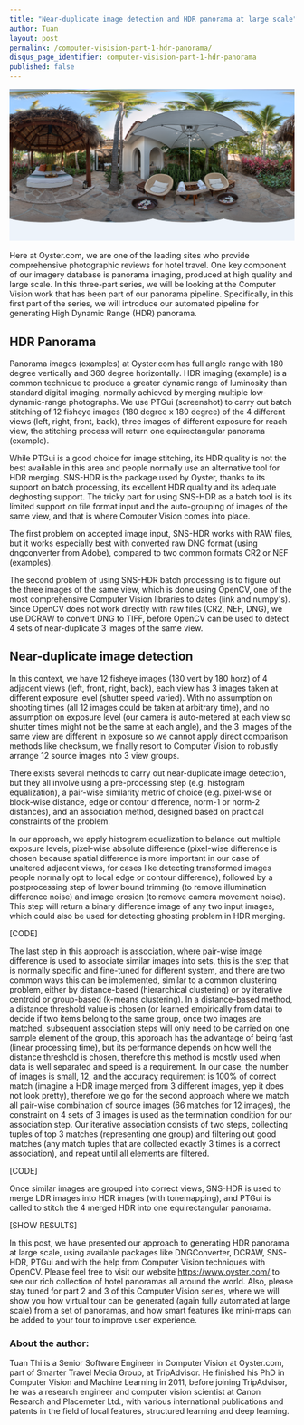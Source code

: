 ```yaml
---
title: "Near-duplicate image detection and HDR panorama at large scale"
author: Tuan
layout: post
permalink: /computer-visision-part-1-hdr-panorama/
disqus_page_identifier: computer-visision-part-1-hdr-panorama
published: false
---
```


![HDR Panorama](/public/images/cover.png)

Here at Oyster.com, we are one of the leading sites who provide comprehensive photographic reviews for hotel travel. One key component of our imagery database is panorama imaging, produced at high quality and large scale. In this three-part series, we will be looking at the Computer Vision work that has been part of our panorama pipeline. Specifically, in this first part of the series, we will introduce our automated pipeline for generating High Dynamic Range (HDR) panorama.

## HDR Panorama
Panorama images (examples) at Oyster.com has full angle range with 180 degree vertically and 360 degree horizontally. HDR imaging (example) is a common technique to produce a greater dynamic range of luminosity than standard digital imaging, normally achieved by merging multiple low-dynamic-range photographs. We use PTGui (screenshot) to carry out batch stitching of 12 fisheye images (180 degree x 180 degree) of the 4 different views (left, right, front, back), three images of different exposure for reach view, the stitching process will return one equirectangular panorama (example).

While PTGui is a good choice for image stitching, its HDR quality is not the best available in this area and people normally use an alternative tool for HDR merging. SNS-HDR is the package used by Oyster, thanks to its support on batch processing, its excellent HDR quality and its adequate deghosting support. The tricky part for using SNS-HDR as a batch tool is its limited support on file format input and the auto-grouping of images of the same view, and that is where Computer Vision comes into place.

The first problem on accepted image input, SNS-HDR works with RAW files, but it works especially best with converted raw DNG format  (using dngconverter from Adobe), compared to two common formats CR2 or NEF (examples).

The second problem of using SNS-HDR batch processing is to figure out the three images of the same view, which is done using OpenCV, one of the most comprehensive Computer Vision libraries to dates (link and numpy's). Since OpenCV does not work directly with raw files (CR2, NEF, DNG), we use DCRAW to convert DNG to TIFF, before OpenCV can be used to detect 4 sets of near-duplicate 3 images of the same view.

## Near-duplicate image detection
In this context, we have 12 fisheye images (180 vert by 180 horz) of 4 adjacent views (left, front, right, back), each view has 3 images taken at different exposure level (shutter speed varied). With no assumption on shooting times (all 12 images could be taken at arbitrary time), and no assumption on exposure level (our camera is auto-metered at each view so shutter times might not be the same at each angle), and the 3 images of the same view are different in exposure so we cannot apply direct comparison methods like checksum, we finally resort to Computer Vision to robustly arrange 12 source images into 3 view groups.

There exists several methods to carry out near-duplicate image detection, but they all involve using a pre-processing step (e.g. histogram equalization), a pair-wise similarity metric of choice (e.g. pixel-wise or block-wise distance, edge or contour difference, norm-1 or norm-2 distances), and an association method, designed based on practical constraints of the problem.

In our approach, we apply histogram equalization to balance out multiple exposure levels, pixel-wise absolute difference (pixel-wise difference is chosen because spatial difference is more important in our case of unaltered adjacent views, for cases like detecting transformed images people normally opt to local edge or contour difference), followed by a postprocessing step of lower bound trimming (to remove illumination difference noise) and image erosion (to remove camera movement noise). This step will return a binary difference image of any two input images, which could also be used for detecting ghosting problem in HDR merging.

[CODE]

The last step in this approach is association, where pair-wise image difference is used to associate similar images into sets, this is the step that is normally specific and fine-tuned for different system, and there are two common ways this can be implemented, similar to a common clustering problem, either by distance-based (hierarchical clustering) or by iterative centroid or group-based (k-means clustering). In a distance-based method, a distance threshold value is chosen (or learned empirically from data) to decide if two items belong to the same group, once two images are matched, subsequent association steps will only need to be carried on one sample element of the group, this approach has the advantage of being fast (linear processing time), but its performance depends on how well the distance threshold is chosen, therefore this method is mostly used when data is well separated and speed is a requirement. In our case, the number of images is small, 12, and the accuracy requirement is 100% of correct match (imagine a HDR image merged from 3 different images, yep it does not look pretty), therefore we go for the second approach where we match all pair-wise combination of source images (66 matches for 12 images), the constraint on 4 sets of 3 images is used as the termination condition for our association step. Our iterative association consists of two steps, collecting tuples of top 3 matches (representing one group) and filtering out good matches (any match tuples that are collected exactly 3 times is a correct association), and repeat until all elements are filtered.

[CODE]

Once similar images are grouped into correct views, SNS-HDR is used to merge LDR images into HDR images (with tonemapping), and PTGui is called to stitch the 4 merged HDR into one equirectangular panorama.

[SHOW RESULTS]

In this post, we have presented our approach to generating HDR panorama at large scale, using available packages like DNGConverter, DCRAW, SNS-HDR, PTGui and with the help from Computer Vision techniques with OpenCV. Please feel free to visit our website https://www.oyster.com/ to see our rich collection of hotel panoramas all around the world. Also, please stay tuned for part 2 and 3 of this Computer Vision series, where we will show you how virtual tour can be generated (again fully automated at large scale) from a set of panoramas, and how smart features like mini-maps can be added to your tour to improve user experience.

### About the author:
Tuan Thi is a Senior Software Engineer in Computer Vision at Oyster.com, part of Smarter Travel Media Group, at TripAdvisor. He finished his PhD in Computer Vision and Machine Learning in 2011, before joining TripAdvisor, he was a research engineer and computer vision scientist at Canon Research and Placemeter Ltd., with various international publications and patents in the field of local features, structured learning and deep learning.


